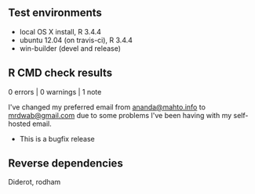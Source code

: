## Test environments
* local OS X install, R 3.4.4
* ubuntu 12.04 (on travis-ci), R 3.4.4
* win-builder (devel and release)

## R CMD check results

0 errors | 0 warnings | 1 note

I've changed my preferred email from ananda@mahto.info to mrdwab@gmail.com due
to some problems I've been having with my self-hosted email.

* This is a bugfix release

## Reverse dependencies

Diderot, rodham
